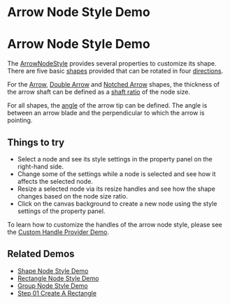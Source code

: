 <!--
 //////////////////////////////////////////////////////////////////////////////
 // @license
 // This file is part of yFiles for HTML 2.6.
 // Use is subject to license terms.
 //
 // Copyright (c) 2000-2024 by yWorks GmbH, Vor dem Kreuzberg 28,
 // 72070 Tuebingen, Germany. All rights reserved.
 //
 //////////////////////////////////////////////////////////////////////////////
-->
# Arrow Node Style Demo

# Arrow Node Style Demo

The [ArrowNodeStyle](https://docs.yworks.com/yfileshtml/#/api/ArrowNodeStyle) provides several properties to customize its shape. There are five basic [shapes](https://docs.yworks.com/yfileshtml/#/api/ArrowNodeStyle#shape) provided that can be rotated in four [directions](https://docs.yworks.com/yfileshtml/#/api/ArrowNodeStyle#direction).

For the [Arrow](https://docs.yworks.com/yfileshtml/#/api/ArrowStyleShape#ARROW), [Double Arrow](https://docs.yworks.com/yfileshtml/#/api/ArrowStyleShape#DOUBLE_ARROW) and [Notched Arrow](https://docs.yworks.com/yfileshtml/#/api/ArrowStyleShape#NOTCHED_ARROW) shapes, the thickness of the arrow shaft can be defined as a [shaft ratio](https://docs.yworks.com/yfileshtml/#/api/ArrowNodeStyle#shaftRatio) of the node size.

For all shapes, the [angle](https://docs.yworks.com/yfileshtml/#/api/ArrowNodeStyle#angle) of the arrow tip can be defined. The angle is between an arrow blade and the perpendicular to which the arrow is pointing.

## Things to try

- Select a node and see its style settings in the property panel on the right-hand side.
- Change some of the settings while a node is selected and see how it affects the selected node.
- Resize a selected node via its resize handles and see how the shape changes based on the node size ratio.
- Click on the canvas background to create a new node using the style settings of the property panel.

To learn how to customize the handles of the arrow node style, please see the [Custom Handle Provider Demo](../../input/custom-handle-provider/).

## Related Demos

- [Shape Node Style Demo](../../style/shape-node-style/)
- [Rectangle Node Style Demo](../../style/rectangle-node-style/)
- [Group Node Style Demo](../../style/group-node-style/)
- [Step 01 Create A Rectangle](../../tutorial-style-implementation-node/01-create-a-rectangle/)
